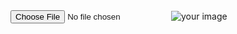 
<html>
<head>
<link class="jsbin" href="http://ajax.googleapis.com/ajax/libs/jqueryui/1/themes/base/jquery-ui.css" rel="stylesheet" type="text/css" />
<script class="jsbin" src="http://ajax.googleapis.com/ajax/libs/jquery/1/jquery.min.js"></script>
<script class="jsbin" src="http://ajax.googleapis.com/ajax/libs/jqueryui/1.8.0/jquery-ui.min.js"></script>
<title>JS Bin</title>
<!--[if IE]>
  <script src="http://html5shiv.googlecode.com/svn/trunk/html5.js"></script>
<![endif]-->
<style>
  article, aside, figure, footer, header, hgroup, 
  menu, nav, section { display: block; }
</style>
</head>
<body>
  <input type='file' onchange="readURL(this);" />
    <img id="blah" src="#" alt="your image" />
<script id="jsbin-javascript">
     function readURL(input) {
            if (input.files && input.files[0]) {
                var reader = new FileReader();

                reader.onload = function (e) {
                    $('#blah')
                        .attr('src', e.target.result)
                        .width(150)
                        .height(200);
                };

                reader.readAsDataURL(input.files[0]);
            }
        }
</script>
</body>
</html>
